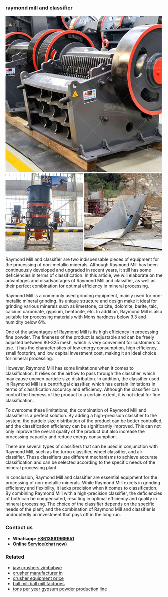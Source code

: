 <h3>raymond mill and classifier</h3><img src='1708663549.jpg' alt=''><p>Raymond Mill and classifier are two indispensable pieces of equipment for the processing of non-metallic minerals. Although Raymond Mill has been continuously developed and upgraded in recent years, it still has some deficiencies in terms of classification. In this article, we will elaborate on the advantages and disadvantages of Raymond Mill and classifier, as well as their perfect combination for optimal efficiency in mineral processing.</p><p>Raymond Mill is a commonly used grinding equipment, mainly used for non-metallic mineral grinding. Its unique structure and design make it ideal for grinding various minerals such as limestone, calcite, dolomite, barite, talc, calcium carbonate, gypsum, bentonite, etc. In addition, Raymond Mill is also suitable for processing materials with Mohs hardness below 9.3 and humidity below 6%.</p><p>One of the advantages of Raymond Mill is its high efficiency in processing fine powder. The fineness of the product is adjustable and can be freely adjusted between 80-325 mesh, which is very convenient for customers to use. It has the characteristics of low energy consumption, high efficiency, small footprint, and low capital investment cost, making it an ideal choice for mineral processing.</p><p>However, Raymond Mill has some limitations when it comes to classification. It relies on the airflow to pass through the classifier, which may cause uneven particle size distribution. In addition, the classifier used in Raymond Mill is a centrifugal classifier, which has certain limitations in terms of classification accuracy and efficiency. Although the classifier can control the fineness of the product to a certain extent, it is not ideal for fine classification.</p><p>To overcome these limitations, the combination of Raymond Mill and classifier is a perfect solution. By adding a high-precision classifier to the system, the particle size distribution of the product can be better controlled, and the classification efficiency can be significantly improved. This can not only improve the overall quality of the product but also increase the processing capacity and reduce energy consumption.</p><p>There are several types of classifiers that can be used in conjunction with Raymond Mill, such as the turbo classifier, wheel classifier, and air classifier. These classifiers use different mechanisms to achieve accurate classification and can be selected according to the specific needs of the mineral processing plant.</p><p>In conclusion, Raymond Mill and classifier are essential equipment for the processing of non-metallic minerals. While Raymond Mill excels in grinding efficiency and flexibility, it lacks precision when it comes to classification. By combining Raymond Mill with a high-precision classifier, the deficiencies of both can be compensated, resulting in optimal efficiency and quality in mineral processing. The choice of the classifier depends on the specific needs of the plant, and the combination of Raymond Mill and classifier is undoubtedly an investment that pays off in the long run.</p><h3>Contact us</h3><ul><li><strong>Whatsapp:&nbsp;<a href="https://wa.me/8613661969651">+8613661969651</a></strong></li><li><a href="https://swt.shibang-china.com/?git&amp;zhl&amp;raymond mill and classifier"><strong>Online Service(chat now)</strong></a></li></ul><h3>Related</h3><ul><li><a href='jaw crushers zimbabwe.md'>jaw crushers zimbabwe</a></li><li><a href='crusher manufacturer in.md'>crusher manufacturer in</a></li><li><a href='crusher equipment price.md'>crusher equipment price</a></li><li><a href='ball mill ball mill factories.md'>ball mill ball mill factories</a></li><li><a href='tons per year gypsum powder production line.md'>tons per year gypsum powder production line</a></li></ul>